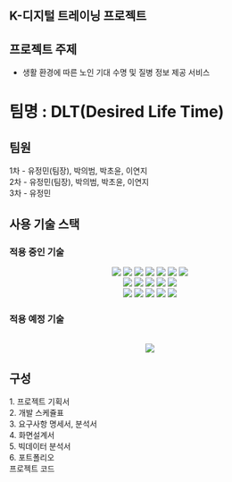 ## K-디지털 트레이닝 프로젝트

## 프로젝트 주제
- 생활 환경에 따른 노인 기대 수명 및 질병 정보 제공 서비스

# 팀명 : DLT(Desired Life Time)

## 팀원
 1차 - 유정민(팀장), 박의범, 박초윤, 이연지 <br>
 2차 - 유정민(팀장), 박의범, 박초윤, 이연지 <br>
 3차 - 유정민
 
## 사용 기술 스택

### 적용 중인 기술
<div align = "center">
 <img src="https://img.shields.io/badge/java-007396?style=for-the-badge&logo=java&logoColor=white"> <!-- Java -->
 <img src="https://img.shields.io/badge/JSP-ff7f00?style=for-the-badge&logo=JSP&logoColor=white"> <!-- JSP -->
 <img src="https://img.shields.io/badge/Servlet-ff0000?style=for-the-badge&logo=Servlet&logoColor=white"> <!-- Servlet -->
 <img src="https://img.shields.io/badge/oracle-F80000?style=for-the-badge&logo=oracle&logoColor=white"> <!-- Oracle DB -->
 <img src="https://img.shields.io/badge/spring-6DB33F?style=for-the-badge&logo=spring&logoColor=white"> <!-- Spring MVC -->
 <img src="https://img.shields.io/badge/springboot-6DB33F?style=for-the-badge&logo=springboot&logoColor=white"> <!-- Spring Boot -->
 <img src="https://img.shields.io/badge/python-3776AB?style=for-the-badge&logo=python&logoColor=white"> <!-- python -->
 


 <br>
 <img src="https://img.shields.io/badge/html5-E34F26?style=for-the-badge&logo=html5&logoColor=white"> <!-- HTML5 -->
 <img src="https://img.shields.io/badge/css-1572B6?style=for-the-badge&logo=css3&logoColor=white">    <!-- Css3 -->
 <img src="https://img.shields.io/badge/javascript-F7DF1E?style=for-the-badge&logo=javascript&logoColor=black">  <!-- JavaScript -->
 <img src="https://img.shields.io/badge/jquery-0769AD?style=for-the-badge&logo=jquery&logoColor=white"> <!-- JQuery -->
 <img src="https://img.shields.io/badge/bootstrap-7952B3?style=for-the-badge&logo=bootstrap&logoColor=white"> <!-- BootStrap -->

 <br>
 <img src="https://img.shields.io/badge/apache tomcat-F8DC75?style=for-the-badge&logo=apachetomcat&logoColor=white"> <!-- tomcat9 -->
 <img src="https://img.shields.io/badge/git-F05032?style=for-the-badge&logo=git&logoColor=white"> <!-- git -->
 <img src="https://img.shields.io/badge/linux-FCC624?style=for-the-badge&logo=linux&logoColor=black"> <!-- Linux -->
 <img src="https://img.shields.io/badge/aws-232F3E?style=for-the-badge&logo=amazonaws&logoColor=white"> <!-- AWS -->
 <img src="https://img.shields.io/badge/docker-2496ED?style=for-the-badge&logo=Docker&logoColor=white"> <!-- Docker -->
</div>
 

### 적용 예정 기술
<div align = "center">



 <br>
 <img src="https://img.shields.io/badge/react-61DAFB?style=for-the-badge&logo=React&logoColor=white"> <!-- React.js -->
 

</div>

## 구성
<div>
 1. 프로젝트 기획서<br>
 2. 개발 스케쥴표<br>
 3. 요구사항 명세서, 분석서<br>
 4. 화면설계서<br>
 5. 빅데이터 분석서<br>
 6. 포트폴리오 <br>
 프로젝트 코드
</div>



